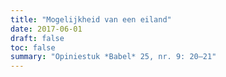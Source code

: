 ```yaml
---
title: "Mogelijkheid van een eiland"
date: 2017-06-01
draft: false
toc: false
summary: "Opiniestuk *Babel* 25, nr. 9: 20–21"
---
```


